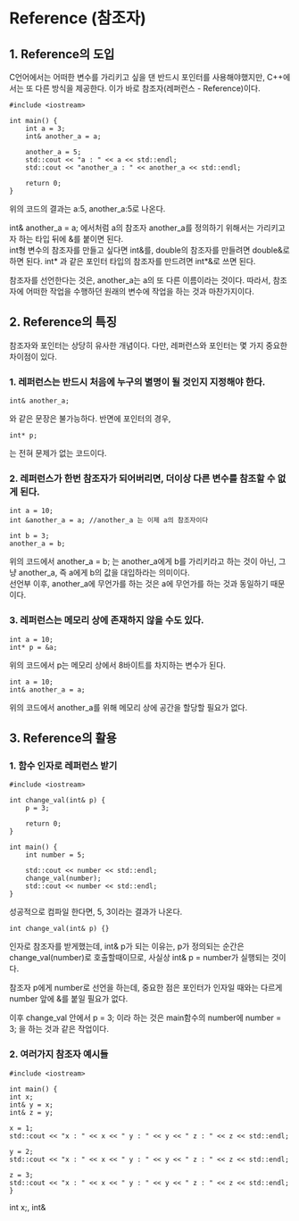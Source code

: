 # Reference (참조자)
## 1. Reference의 도입
C언어에서는 어떠한 변수를 가리키고 싶을 댄 반드시 포인터를 사용해야했지만, C++에서는 또 다른 방식을 제공한다. 이가 바로 참조자(레퍼런스 - Reference)이다.

    #include <iostream>
    
    int main() {
        int a = 3;
        int& another_a = a;

        another_a = 5;
        std::cout << "a : " << a << std::endl;
        std::cout << "another_a : " << another_a << std::endl;

        return 0;
    }

위의 코드의 결과는 a:5, another_a:5로 나온다.   

int& another_a = a; 에서처럼 a의 참조자 another_a를 정의하기 위해서는 가리키고자 하는 타입 뒤에 &를 붙이면 된다.   
int형 변수의 참조자를 만들고 싶다면 int&를, double의 참조자를 만들려면 double&로 하면 된다. int* 과 같은 포인터 타입의 참조자를 만드려면 int*&로 쓰면 된다.   

참조자를 선언한다는 것은, another_a는 a의 또 다른 이름이라는 것이다. 따라서, 참조자에 어떠한 작업을 수행하던 원래의 변수에 작업을 하는 것과 마찬가지이다.   

## 2. Reference의 특징
참조자와 포인터는 상당히 유사한 개념이다. 다만, 레퍼런스와 포인터는 몇 가지 중요한 차이점이 있다.
### 1. 레퍼런스는 반드시 처음에 누구의 별명이 될 것인지 지정해야 한다.

    int& another_a;

와 같은 문장은 불가능하다. 반면에 포인터의 경우, 

    int* p;

는 전혀 문제가 없는 코드이다.
### 2. 레퍼런스가 한번 참조자가 되어버리면, 더이상 다른 변수를 참조할 수 없게 된다.

    int a = 10;
    int &another_a = a; //another_a 는 이제 a의 참조자이다

    int b = 3;
    another_a = b;

위의 코드에서 another_a = b; 는 another_a에게 b를 가리키라고 하는 것이 아닌, 그냥 another_a, 즉 a에게 b의 값을 대입하라는 의미이다.  
선언부 이후, another_a에 무언가를 하는 것은 a에 무언가를 하는 것과 동일하기 때문이다.
### 3. 레퍼런스는 메모리 상에 존재하지 않을 수도 있다.

    int a = 10;
    int* p = &a;

위의 코드에서 p는 메모리 상에서 8바이트를 차지하는 변수가 된다.

    int a = 10;
    int& another_a = a;

위의 코드에서 another_a를 위해 메모리 상에 공간을 할당할 필요가 없다. 
## 3. Reference의 활용
### 1. 함수 인자로 레퍼런스 받기

    #include <iostream>

    int change_val(int& p) {
        p = 3;

        return 0;
    }

    int main() {
        int number = 5;

        std::cout << number << std::endl;
        change_val(number);
        std::cout << number << std::endl;
    }

성공적으로 컴파일 한다면, 5, 3이라는 결과가 나온다. 

    int change_val(int& p) {}

인자로 참조자를 받게했는데, int& p가 되는 이유는, p가 정의되는 순간은 change_val(number)로 호출할때이므로, 사실상 int& p = number가 실행되는 것이다.   

참조자 p에게 number로 선언을 하는데, 중요한 점은 포인터가 인자일 때와는 다르게 number 앞에 &를 붙일 필요가 없다.   

이후 change_val 안에서 p = 3; 이라 하는 것은 main함수의 number에 number = 3; 을 하는 것과 같은 작업이다.
### 2. 여러가지 참조자 예시들

    #include <iostream>

    int main() {
    int x;
    int& y = x;
    int& z = y;

    x = 1;
    std::cout << "x : " << x << " y : " << y << " z : " << z << std::endl;

    y = 2;
    std::cout << "x : " << x << " y : " << y << " z : " << z << std::endl;

    z = 3;
    std::cout << "x : " << x << " y : " << y << " z : " << z << std::endl;
    }

int x;, int&